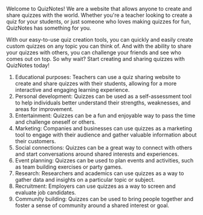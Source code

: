 Welcome to QuizNotes! We are a website that allows anyone to create and share quizzes with the world. Whether you're a teacher looking to create a quiz for your students, or just someone who loves making quizzes for fun, QuizNotes has something for you.

With our easy-to-use quiz creation tools, you can quickly and easily create custom quizzes on any topic you can think of. And with the ability to share your quizzes with others, you can challenge your friends and see who comes out on top. So why wait? Start creating and sharing quizzes with QuizNotes today!

1. Educational purposes: Teachers can use a quiz sharing website to create and share quizzes with their students, allowing for a more interactive and engaging learning experience.
2. Personal development: Quizzes can be used as a self-assessment tool to help individuals better understand their strengths, weaknesses, and areas for improvement.
3. Entertainment: Quizzes can be a fun and enjoyable way to pass the time and challenge oneself or others.
4. Marketing: Companies and businesses can use quizzes as a marketing tool to engage with their audience and gather valuable information about their customers.
5. Social connections: Quizzes can be a great way to connect with others and start conversations around shared interests and experiences.
6. Event planning: Quizzes can be used to plan events and activities, such as team building exercises or party games.
7. Research: Researchers and academics can use quizzes as a way to gather data and insights on a particular topic or subject.
8. Recruitment: Employers can use quizzes as a way to screen and evaluate job candidates.
9. Community building: Quizzes can be used to bring people together and foster a sense of community around a shared interest or goal.